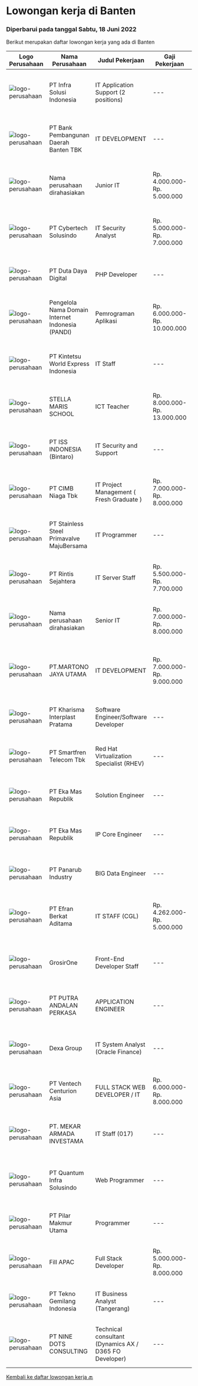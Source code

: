 
  # Lowongan kerja di Banten

  ### Diperbarui pada tanggal Sabtu, 18 Juni 2022

  Berikut merupakan daftar lowongan kerja yang ada di Banten

  |Logo Perusahaan | Nama Perusahaan | Judul Pekerjaan | Gaji Pekerjaan | Lokasi | Deskripsi | Tanggal diunggah | Pranala |
  | -------------- | --------------- | --------------- | --------- | --------- | -------------- | ------- | ----------- |
  |![logo-perusahaan](https://image-service-cdn.seek.com.au/55d7dd09bc5eb8c504b823e3d9cb69b731450778/ee4dce1061f3f616224767ad58cb2fc751b8d2dc)|PT Infra Solusi Indonesia|IT Application Support (2 positions)|---|Tangerang|Maintain and Support Application such as : Billing System, BSS/OSS System, CRM System, Linknet/Firstmedia Mobile Application; Must able to identified...|Jumat, 17 Juni 2022|https://www.jobstreet.co.id/id/job/it-application-support-2-positions-3924246?token=0~d12d67f6-2850-43da-8a2e-7f455806814a&sectionRank=1&jobId=jobstreet-id-job-3924246|
|![logo-perusahaan](https://i.ibb.co/sqvTCh9/112815900-stock-vector-no-image-available-icon-flat-vector.webp)|PT Bank Pembangunan Daerah Banten TBK|IT DEVELOPMENT|---|Banten|Kualifikasi :  Mengerti dokumen ISO Message Mampu mengelola database DB2 Mampu membuat aplikasi berbasis node S Menguasai aplikasi flluter Pendidikan...|Kamis, 16 Juni 2022|https://www.jobstreet.co.id/id/job/it-development-3910688?token=0~d12d67f6-2850-43da-8a2e-7f455806814a&sectionRank=2&jobId=jobstreet-id-job-3910688|
|![logo-perusahaan](https://i.ibb.co/sqvTCh9/112815900-stock-vector-no-image-available-icon-flat-vector.webp)|Nama perusahaan dirahasiakan|Junior IT|Rp. 4.000.000-Rp. 5.000.000|Tangerang|Junior ITKriteria: Pendidikan minimal S1 Berpengalaman minimal 2 tahun sebagai Programmer/Developer di Bank Umum/BPR/Lembaga Pembiayaan Usia 25-30...|Jumat, 17 Juni 2022|https://www.jobstreet.co.id/id/job/junior-it-3923928?token=0~d12d67f6-2850-43da-8a2e-7f455806814a&sectionRank=3&jobId=jobstreet-id-job-3923928|
|![logo-perusahaan](https://image-service-cdn.seek.com.au/a31ff6a0a7f98cc9e6fec3c9ee03018db343280c/ee4dce1061f3f616224767ad58cb2fc751b8d2dc)|PT Cybertech Solusindo|IT Security Analyst|Rp. 5.000.000-Rp. 7.000.000|Tangerang|Persyaratan : S1 Teknik Informatika, IPK min. 2,75 Maksimal usia 30 tahun. Diutamakan memiliki pengetahuan akan IT Security Menguasai Sistem Operasi...|Jumat, 17 Juni 2022|https://www.jobstreet.co.id/id/job/it-security-analyst-3911991?token=0~d12d67f6-2850-43da-8a2e-7f455806814a&sectionRank=4&jobId=jobstreet-id-job-3911991|
|![logo-perusahaan](https://image-service-cdn.seek.com.au/37f4b10d9e280f6584590c1587ef913ae87be15d/ee4dce1061f3f616224767ad58cb2fc751b8d2dc)|PT Duta Daya Digital|PHP Developer|---|Tangerang|Crewdible is an Indonesia-based Startup company, focusing on online fulfillment services. Since 2017, Crewdible has provided multi-channel fulfillment...|Jumat, 17 Juni 2022|https://www.jobstreet.co.id/id/job/php-developer-3912125?token=0~d12d67f6-2850-43da-8a2e-7f455806814a&sectionRank=5&jobId=jobstreet-id-job-3912125|
|![logo-perusahaan](https://image-service-cdn.seek.com.au/4a4275f7650b6445b5fbe144fadb856dcbbfa8eb/ee4dce1061f3f616224767ad58cb2fc751b8d2dc)|Pengelola Nama Domain Internet Indonesia (PANDI)|Pemrograman Aplikasi|Rp. 6.000.000-Rp. 10.000.000|Tangerang|Job DescriptionDeskripsi Pekerjaan Rincian Pekerjaan &amp; Tanggung Jawab Memastikan produk dan layanan PANDI berjalan dengan baik. Melakukan...|Jumat, 17 Juni 2022|https://www.jobstreet.co.id/id/job/pemrograman-aplikasi-3911359?token=0~d12d67f6-2850-43da-8a2e-7f455806814a&sectionRank=6&jobId=jobstreet-id-job-3911359|
|![logo-perusahaan](https://image-service-cdn.seek.com.au/a28c1dfef29f7dc767bec110afb6707177709e11/ee4dce1061f3f616224767ad58cb2fc751b8d2dc)|PT Kintetsu World Express Indonesia|IT Staff|---|Jakarta Raya|Job Description : Support Operation PC and Application Troubleshooting Monitor Firewall/Endpoint KWE JP Application Profiling Upgrade Application...|Rabu, 15 Juni 2022|https://www.jobstreet.co.id/id/job/it-staff-3920539?token=0~d12d67f6-2850-43da-8a2e-7f455806814a&sectionRank=7&jobId=jobstreet-id-job-3920539|
|![logo-perusahaan](https://image-service-cdn.seek.com.au/0bd8c6aa99cb75cbc712cb69cb87c8302fb5f17b/ee4dce1061f3f616224767ad58cb2fc751b8d2dc)|STELLA MARIS SCHOOL|ICT Teacher|Rp. 8.000.000-Rp. 13.000.000|Banten|Requirements S1/S2 Bachelor’s or Master’s degree minimum in ICT/Technology Education or related field Fluent in English Experience teaching ICT in...|Jumat, 17 Juni 2022|https://www.jobstreet.co.id/id/job/ict-teacher-3911809?token=0~d12d67f6-2850-43da-8a2e-7f455806814a&sectionRank=8&jobId=jobstreet-id-job-3911809|
|![logo-perusahaan](https://image-service-cdn.seek.com.au/69b547796e2a7848fe3ef971363040924a411425/ee4dce1061f3f616224767ad58cb2fc751b8d2dc)|PT ISS INDONESIA (Bintaro)|IT Security and Support|---|Jawa Barat|Qualifications: Bachelor’s Degree in Computer Science/Engineering/Information Technology Minimum 1-2 years of experience in IT Operational/IT Security...|Jumat, 17 Juni 2022|https://www.jobstreet.co.id/id/job/it-security-and-support-3923620?token=0~d12d67f6-2850-43da-8a2e-7f455806814a&sectionRank=9&jobId=jobstreet-id-job-3923620|
|![logo-perusahaan](https://image-service-cdn.seek.com.au/2c6f6f12cb15b08239744ca7630b97fee07e84ce/ee4dce1061f3f616224767ad58cb2fc751b8d2dc)|PT CIMB Niaga Tbk|IT Project Management ( Fresh Graduate )|Rp. 7.000.000-Rp. 8.000.000|Banten|IT Project Management for Fresh Graduates is a part of a program designed to develop young-enthusiastic candidates to start their careers in IT. The...|Jumat, 17 Juni 2022|https://www.jobstreet.co.id/id/job/it-project-management-fresh-graduate-3923942?token=0~d12d67f6-2850-43da-8a2e-7f455806814a&sectionRank=10&jobId=jobstreet-id-job-3923942|
|![logo-perusahaan](https://image-service-cdn.seek.com.au/6e5520b56149f42a8af57b7592fa7a685d5f318b/ee4dce1061f3f616224767ad58cb2fc751b8d2dc)|PT Stainless Steel Primavalve MajuBersama|IT Programmer|---|Cikupa|IT ProgrammerDeskripsi pekerjaan:1. Membuat Aplikasi/ project yang direquest oleh user.2. Update atau memperbaiki sistem yang sudah ada.Persyaratan:1....|Jumat, 17 Juni 2022|https://www.jobstreet.co.id/id/job/it-programmer-3923684?token=0~d12d67f6-2850-43da-8a2e-7f455806814a&sectionRank=11&jobId=jobstreet-id-job-3923684|
|![logo-perusahaan](https://image-service-cdn.seek.com.au/4a69f7ffcb108464982bc6bd10fff8077a1e6436/ee4dce1061f3f616224767ad58cb2fc751b8d2dc)|PT Rintis Sejahtera|IT Server Staff|Rp. 5.500.000-Rp. 7.700.000|Tangerang|Kualifikasi: Pendidikan Min S1, Teknik Informatika/Sistem Informasi/Telekomunikasi, IPK Min 2.80 Memiliki pengalaman di bidang server &amp; storage,...|Kamis, 16 Juni 2022|https://www.jobstreet.co.id/id/job/it-server-staff-3922015?token=0~d12d67f6-2850-43da-8a2e-7f455806814a&sectionRank=12&jobId=jobstreet-id-job-3922015|
|![logo-perusahaan](https://i.ibb.co/sqvTCh9/112815900-stock-vector-no-image-available-icon-flat-vector.webp)|Nama perusahaan dirahasiakan|Senior IT|Rp. 7.000.000-Rp. 8.000.000|Banten|Senior ITKriteria : Pendidikan minimal S1 Berpengalaman minimal 5 tahun sebagai Programmer/Developer di Bank Umum/BPR/Lembaga Pembiayaan Team leader...|Jumat, 17 Juni 2022|https://www.jobstreet.co.id/id/job/senior-it-3923925?token=0~d12d67f6-2850-43da-8a2e-7f455806814a&sectionRank=13&jobId=jobstreet-id-job-3923925|
|![logo-perusahaan](https://image-service-cdn.seek.com.au/d5698431c17b30b97ab2f689e77e72a7ac06197e/ee4dce1061f3f616224767ad58cb2fc751b8d2dc)|PT.MARTONO JAYA UTAMA|IT DEVELOPMENT|Rp. 7.000.000-Rp. 9.000.000|Serang|LOWONGAN PEKERJAAN:IT DEVELOPMENTPT.MARTONO JAYA UTAMA CILEGONKEUNTUNGAN-PAKET KOMPENSASI DAN BENEFIT MENARIK- GAJI YANG KOMPETITIFDESKRIPSI...|Kamis, 16 Juni 2022|https://www.jobstreet.co.id/id/job/it-development-3912822?token=0~d12d67f6-2850-43da-8a2e-7f455806814a&sectionRank=14&jobId=jobstreet-id-job-3912822|
|![logo-perusahaan](https://image-service-cdn.seek.com.au/bcdc87a6fb11aabd71338c5f4d9237b8729dc8a2/ee4dce1061f3f616224767ad58cb2fc751b8d2dc)|PT Kharisma Interplast Pratama|Software Engineer/Software Developer|---|Banten|Kualifikasi : Pendidikan minimal S1 dalam bidang IT atau komputer Pengalaman minimal 3 tahun di ERP System Menguasai teknikal &amp; fungsional...|Jumat, 17 Juni 2022|https://www.jobstreet.co.id/id/job/software-engineer-software-developer-3924555?token=0~d12d67f6-2850-43da-8a2e-7f455806814a&sectionRank=15&jobId=jobstreet-id-job-3924555|
|![logo-perusahaan](https://image-service-cdn.seek.com.au/e33a62a047a936b13377186fb2f8be447b852b49/ee4dce1061f3f616224767ad58cb2fc751b8d2dc)|PT Smartfren Telecom Tbk|Red Hat Virtualization Specialist (RHEV)|---|Tangerang|Minimal 3 years extensive technical experience with virtualization technologies, especially: Red Hat Virtualization Technically fluent in the design...|Jumat, 17 Juni 2022|https://www.jobstreet.co.id/id/job/red-hat-virtualization-specialist-rhev-3912442?token=0~d12d67f6-2850-43da-8a2e-7f455806814a&sectionRank=16&jobId=jobstreet-id-job-3912442|
|![logo-perusahaan](https://image-service-cdn.seek.com.au/8f26910fe9c5bd327e3d45acc030687fe058fadd/ee4dce1061f3f616224767ad58cb2fc751b8d2dc)|PT Eka Mas Republik|Solution Engineer|---|Tangerang|Becoming a leading multimedia business in fiber broadband and interactive TV cable, MyRepublic a member of Sinar Mas, subsidiaries of PT Dian...|Jumat, 17 Juni 2022|https://www.jobstreet.co.id/id/job/solution-engineer-3912819?token=0~d12d67f6-2850-43da-8a2e-7f455806814a&sectionRank=17&jobId=jobstreet-id-job-3912819|
|![logo-perusahaan](https://image-service-cdn.seek.com.au/8f26910fe9c5bd327e3d45acc030687fe058fadd/ee4dce1061f3f616224767ad58cb2fc751b8d2dc)|PT Eka Mas Republik|IP Core Engineer|---|Banten|Becoming a leading multimedia business in fiber broadband and interactive TV cable, MyRepublic a member of Sinar Mas, subsidiaries of PT Dian...|Jumat, 17 Juni 2022|https://www.jobstreet.co.id/id/job/ip-core-engineer-3912823?token=0~d12d67f6-2850-43da-8a2e-7f455806814a&sectionRank=18&jobId=jobstreet-id-job-3912823|
|![logo-perusahaan](https://image-service-cdn.seek.com.au/689e81428dbd85aea0d809abfc445d8166ec78d7/ee4dce1061f3f616224767ad58cb2fc751b8d2dc)|PT Panarub Industry|BIG Data Engineer|---|Tangerang|Job Qualifications:  A team player, fast learner, creative, and have good communication skills. Strong in problem-solving, analytical skills, and...|Jumat, 17 Juni 2022|https://www.jobstreet.co.id/id/job/big-data-engineer-3924716?token=0~d12d67f6-2850-43da-8a2e-7f455806814a&sectionRank=19&jobId=jobstreet-id-job-3924716|
|![logo-perusahaan](https://image-service-cdn.seek.com.au/9cf28ad5614a370ec7055018c3a023f3af3b0aa6/ee4dce1061f3f616224767ad58cb2fc751b8d2dc)|PT Efran Berkat Aditama|IT STAFF (CGL)|Rp. 4.262.000-Rp. 5.000.000|Cikupa|Tugas dan Tanggung Jawab: Membuat dan mengelola ERP sesuai dengan visi dan misi perusahaan; Bertindak sebagai konsultan internal terkait kebutuhan...|Rabu, 15 Juni 2022|https://www.jobstreet.co.id/id/job/it-staff-cgl-3921341?token=0~d12d67f6-2850-43da-8a2e-7f455806814a&sectionRank=20&jobId=jobstreet-id-job-3921341|
|![logo-perusahaan](https://image-service-cdn.seek.com.au/f54c224dc67a2b277b3ed49a1cf94eee3f22adbf/ee4dce1061f3f616224767ad58cb2fc751b8d2dc)|GrosirOne|Front-End Developer Staff|---|Tangerang|Kualifikasi: Usia maksimal 35 tahun Pendidikan minimal S1 jurusan Teknik Informatika Terbuka bagi freshgraduate Lebih disukai yang memiliki pengalaman...|Jumat, 17 Juni 2022|https://www.jobstreet.co.id/id/job/front-end-developer-staff-3912600?token=0~d12d67f6-2850-43da-8a2e-7f455806814a&sectionRank=21&jobId=jobstreet-id-job-3912600|
|![logo-perusahaan](https://image-service-cdn.seek.com.au/84c66498b41cec9ae9e488649c8934c8d95cd07b/ee4dce1061f3f616224767ad58cb2fc751b8d2dc)|PT PUTRA ANDALAN PERKASA|APPLICATION ENGINEER|---|Tangerang|Requirements: 28 – 35 years age. S1 Engineering. Have minimal 3 years experiences as Application Engineer. With experiences in pumps / compressor will...|Jumat, 17 Juni 2022|https://www.jobstreet.co.id/id/job/application-engineer-3911496?token=0~d12d67f6-2850-43da-8a2e-7f455806814a&sectionRank=22&jobId=jobstreet-id-job-3911496|
|![logo-perusahaan](https://image-service-cdn.seek.com.au/20eb5457edc7fd869c083282c179a130802d98a0/ee4dce1061f3f616224767ad58cb2fc751b8d2dc)|Dexa Group|IT System Analyst (Oracle Finance)|---|Tangerang|Assist in interpreting business documents and develop use cases for development team Analyze and translate business needs into functional requirements...|Rabu, 15 Juni 2022|https://www.jobstreet.co.id/id/job/it-system-analyst-oracle-finance-3908768?token=0~d12d67f6-2850-43da-8a2e-7f455806814a&sectionRank=23&jobId=jobstreet-id-job-3908768|
|![logo-perusahaan](https://i.ibb.co/sqvTCh9/112815900-stock-vector-no-image-available-icon-flat-vector.webp)|PT Ventech Centurion Asia|FULL STACK WEB DEVELOPER / IT|Rp. 6.000.000-Rp. 8.000.000|Jakarta Barat|Responsibilities:• Design and develop web applications (Frontend &amp; Backend) from the existing framework• Develop, test and support technical...|Jumat, 17 Juni 2022|https://www.jobstreet.co.id/id/job/full-stack-web-developer-it-3912454?token=0~d12d67f6-2850-43da-8a2e-7f455806814a&sectionRank=24&jobId=jobstreet-id-job-3912454|
|![logo-perusahaan](https://image-service-cdn.seek.com.au/ea3878530020faff4976260b03db0b82d422eb8b/ee4dce1061f3f616224767ad58cb2fc751b8d2dc)|PT. MEKAR ARMADA INVESTAMA|IT Staff (017)|---|Tangerang|PT. Armindo Perkasa merupakan member dari New Armada Group, dan merupakan dealer truk nasional dengan merek dagang terkemuka yaitu HINO.Kualifikasi :...|Selasa, 14 Juni 2022|https://www.jobstreet.co.id/id/job/it-staff-017-3919267?token=0~d12d67f6-2850-43da-8a2e-7f455806814a&sectionRank=25&jobId=jobstreet-id-job-3919267|
|![logo-perusahaan](https://image-service-cdn.seek.com.au/07748d897aa5562859889dc364a509317f945225/ee4dce1061f3f616224767ad58cb2fc751b8d2dc)|PT Quantum Infra Solusindo|Web Programmer|---|Tangerang|Kandidat harus memiliki setidaknya Diploma di Ilmu Komputer/Teknologi Informasi atau setara. Setidaknya memiliki 2 tahun pengalaman dalam bidang yang...|Kamis, 16 Juni 2022|https://www.jobstreet.co.id/id/job/web-programmer-3903481?token=0~d12d67f6-2850-43da-8a2e-7f455806814a&sectionRank=26&jobId=jobstreet-id-job-3903481|
|![logo-perusahaan](https://i.ibb.co/sqvTCh9/112815900-stock-vector-no-image-available-icon-flat-vector.webp)|PT Pilar Makmur Utama|Programmer|---|Tangerang|Kualifikasi : Usia 25 – 35 tahun Pendidikan minimal S1 Tehnik Informatika (konsentrasi software engineering) Berpengalaman sebagai programmer di...|Jumat, 17 Juni 2022|https://www.jobstreet.co.id/id/job/programmer-3924542?token=0~d12d67f6-2850-43da-8a2e-7f455806814a&sectionRank=27&jobId=jobstreet-id-job-3924542|
|![logo-perusahaan](https://image-service-cdn.seek.com.au/d54ae602719708e31680a281a8c63cc14ef47fa6/ee4dce1061f3f616224767ad58cb2fc751b8d2dc)|Fill APAC|Full Stack Developer|Rp. 5.000.000-Rp. 8.000.000|Jakarta Raya|In this role, you will be part of a team to design, develop web/mobile application.Benefits : International networking (experience working with...|Kamis, 16 Juni 2022|https://www.jobstreet.co.id/id/job/full-stack-developer-9628115/origin/sg?token=0~d12d67f6-2850-43da-8a2e-7f455806814a&sectionRank=28&jobId=jobstreet-sg-job-9628115|
|![logo-perusahaan](https://image-service-cdn.seek.com.au/791b692ef1bceca5bae4c4b296253378b6837e7c/ee4dce1061f3f616224767ad58cb2fc751b8d2dc)|PT Tekno Gemilang Indonesia|IT Business Analyst (Tangerang)|---|Tangerang|Minimum 3 years experience as a Business Analyst Familiar with Banking Industry is a Plus Excellent documentation skills Have strong analytical and...|Kamis, 16 Juni 2022|https://www.jobstreet.co.id/id/job/it-business-analyst-tangerang-3903516?token=0~d12d67f6-2850-43da-8a2e-7f455806814a&sectionRank=29&jobId=jobstreet-id-job-3903516|
|![logo-perusahaan](https://image-service-cdn.seek.com.au/5ca907fa5b624b9b909df8baa8a6799030f3285a/ee4dce1061f3f616224767ad58cb2fc751b8d2dc)|PT NINE DOTS CONSULTING|Technical consultant (Dynamics AX / D365 FO Developer)|---|Tangerang|We are looking for someone experienced in development in Microsoft Dynamics AX / D365 Financial &amp; Operation Responsibilities Develop customization...|Jumat, 17 Juni 2022|https://www.jobstreet.co.id/id/job/technical-consultant-dynamics-ax-d365-fo-developer-3911207?token=0~d12d67f6-2850-43da-8a2e-7f455806814a&sectionRank=30&jobId=jobstreet-id-job-3911207|


  [Kembali ke daftar lowongan kerja 🔙](../README.md#daftar-lowongan-kerja)
  